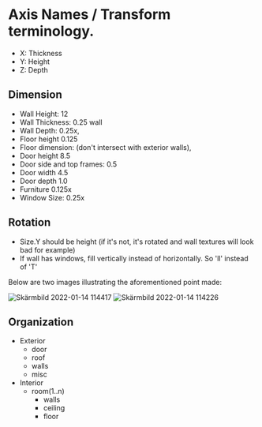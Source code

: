 # Axis Names / Transform terminology.

- X: Thickness
- Y: Height
- Z: Depth

## Dimension
- Wall Height: 12
- Wall Thickness: 0.25 wall
- Wall Depth: 0.25x,
- Floor height 0.125
- Floor dimension: (don't intersect with exterior walls),
- Door height 8.5
- Door side and top frames: 0.5
- Door width 4.5
- Door depth 1.0
- Furniture 0.125x
- Window Size: 0.25x

## Rotation
- Size.Y should be height (if it's not, it's rotated and wall textures will look bad for example)
- If wall has windows, fill vertically instead of horizontally. So 'll' instead of 'T'

Below are two images illustrating the aforementioned point made:

![Skärmbild 2022-01-14 114417](https://user-images.githubusercontent.com/68000848/149503097-dc11a090-98d0-4cc4-a89b-4eba77412277.png)
![Skärmbild 2022-01-14 114226](https://user-images.githubusercontent.com/68000848/149503104-c8ceaee2-0846-4710-b714-577f9494bcc2.png)


## Organization
- Exterior
    - door
    - roof
    - walls
    - misc
- Interior
    - room(1..n)
        - walls
        - ceiling 
        - floor

